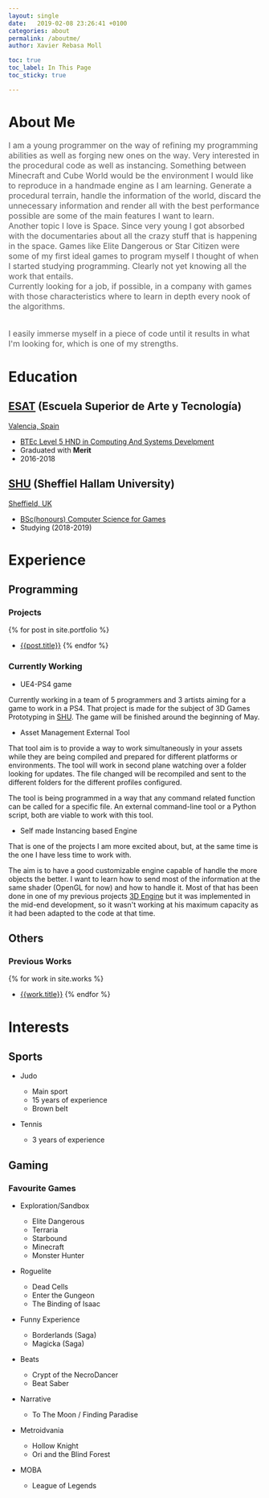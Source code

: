 ```yaml
---
layout: single
date:   2019-02-08 23:26:41 +0100
categories: about
permalink: /aboutme/
author: Xavier Rebasa Moll

toc: true
toc_label: In This Page
toc_sticky: true

---
```


# About Me
<font style="opacity: 0.7" size= "3">
I am a young programmer on the way of refining my programming abilities as well as forging new ones on the way. Very interested in the procedural code as well as instancing. Something between Minecraft and Cube World would be the environment I would like to reproduce in a handmade engine as I am learning. Generate a procedural terrain, handle the information of the world, discard the unnecessary information and render all with the best performance possible are some of the main features I want to learn.

<br>
Another topic I love is Space. Since very young I got absorbed with the documentaries about all the crazy stuff that is happening in the space. Games like Elite Dangerous or Star Citizen were some of my first ideal games to program myself I thought of when I started studying programming. Clearly not yet knowing all the work that entails.

<br>
Currently looking for a job, if possible, in a company with games with those characteristics where to learn in depth every nook of the algorithms.

<br>
<br>

I easily immerse myself in a piece of code until it results in what I'm looking for, which is one of my strengths.
</font>
<br>

# Education

## [ESAT](https://www.esat.es/) (Escuela Superior de Arte y Tecnología)
<a href="https://www.google.com/maps/place/ESAT+-+Escuela+Superior+de+Arte+y+Tecnolog%C3%ADa/@39.4778271,-0.3754507,17z/data=!3m1!4b1!4m5!3m4!1s0xd6048ad1c6e6aef:0x3f3bd8ce9722b1f3!8m2!3d39.477823!4d-0.373262"><i class= "fas fa-fw fa-map-marker-alt" aria-hidden="true"></i> Valencia, Spain</a>
- [BTEc Level 5 HND in Computing And Systems Develpment](https://www.esat.es/estudios/carreras/carrera-programacion-videojuegos/)
- Graduated with **Merit** 
- 2016-2018

## [SHU](https://www.shu.ac.uk/) (Sheffiel Hallam University)
<a href="https://www.google.com/maps/place/Sheffield+Hallam+University/@53.3782423,-1.4680749,17z/data=!3m1!4b1!4m5!3m4!1s0x487982831b2243e9:0x37add1086f57be4f!8m2!3d53.3782391!4d-1.4658862" ><i class= "fas fa-fw fa-map-marker-alt" aria-hidden="true"></i> Sheffield, UK</a>
- [BSc(honours) Computer Science for Games](https://www.shu.ac.uk/courses/computing/bsc-honours-computer-science-for-games/full-time/2019)
- Studying (2018-2019)


# Experience
## Programming

### Projects

  {% for post in site.portfolio %}
  - [{{post.title}}]({{post.url}})
  {% endfor %}

### Currently Working

 - UE4-PS4 game

Currently working in a team of 5 programmers and 3 artists aiming for a game to work in a PS4. That project is made for the subject of 3D Games Prototyping in [SHU](https://www.shu.ac.uk/). The game will be finished around the beginning of May.

- Asset Management External Tool

That tool aim is to provide a way to work simultaneously in your assets while they are being compiled and prepared for different platforms or environments. The tool will work in second plane watching over a folder looking for updates. The file changed will be recompiled and sent to the different folders for the different profiles configured. 

The tool is being programmed in a way that any command related function can be called for a specific file. An external command-line tool or a Python script, both are viable to work with this tool.

- Self made Instancing based Engine

That is one of the projects I am more excited about, but, at the same time is the one I have less time to work with. 

The aim is to have a good customizable engine capable of handle the more objects the better. I want to learn how to send most of the information at the same shader (OpenGL for now) and how to handle it. Most of that has been done in one of my previous projects [3D Engine](/portfolio/2019-02-08-3DEngine/) but it was implemented in the mid-end development, so it wasn't working at his maximum capacity as it had been adapted to the code at that time.

## Others

### Previous Works
  {% for work in site.works %}
  - [{{work.title}}]({{work.url}})
  {% endfor %}

# Interests

## Sports

- Judo
	- Main sport
	- 15 years of experience
	- Brown belt

- Tennis
	- 3 years of experience

## Gaming

### Favourite Games

- Exploration/Sandbox
  - Elite Dangerous
  - Terraria
  - Starbound
  - Minecraft
  - Monster Hunter

- Roguelite
  - Dead Cells
  - Enter the Gungeon
  - The Binding of Isaac

- Funny Experience
  - Borderlands (Saga)
  - Magicka (Saga)

- Beats
  - Crypt of the NecroDancer
  - Beat Saber

- Narrative
	- To The Moon / Finding Paradise

- Metroidvania
  - Hollow Knight
  - Ori and the Blind Forest

- MOBA
  - League of Legends
